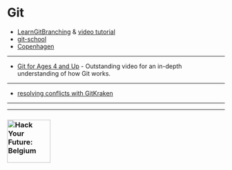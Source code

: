 # Git

* [LearnGitBranching](https://learngitbranching.js.org/) & [video tutorial](https://www.youtube.com/watch?v=dG0ke9vILQM)
* [git-school](https://git-school.github.io/visualizing-git/)
* [Copenhagen](https://github.com/HackYourFuture-CPH/Git)

---

* [Git for Ages 4 and Up](https://www.youtube.com/watch?v=1ffBJ4sVUb4) - Outstanding video for an in-depth understanding of how Git works.

---

* [resolving conflicts with GitKraken](https://blog.axosoft.com/learn-git-merge-conflict/)

---
---
### <a href="https://hackyourfuture.be" target="_blank"><img src="https://user-images.githubusercontent.com/18554853/63941625-4c7c3d00-ca6c-11e9-9a76-8d5e3632fe70.jpg" width="100" height="100" alt="Hack Your Future: Belgium"></a>
